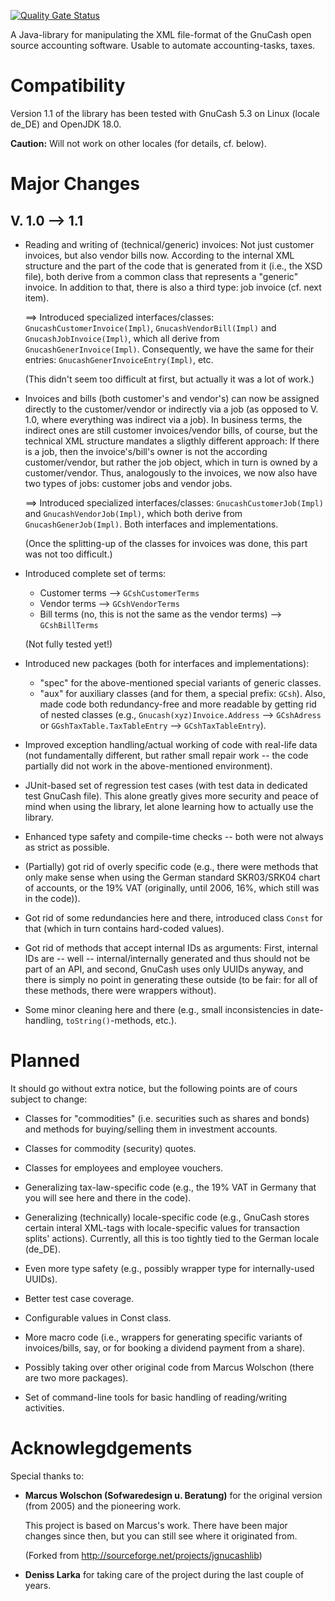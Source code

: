 [![Quality Gate Status](https://sonarcloud.io/api/project_badges/measure?project=DenissLarka_gnucash&metric=alert_status)](https://sonarcloud.io/summary/new_code?id=DenissLarka_gnucash)

A Java-library for manipulating the XML file-format of the GnuCash open
source accounting software. Usable to automate accounting-tasks, taxes.

# Compatibility
Version 1.1 of the library has been tested with GnuCash 5.3 on Linux (locale de_DE) and OpenJDK 18.0.

**Caution:** Will not work on other locales (for details, cf. below).

# Major Changes 
## V. 1.0 --> 1.1
* Reading and writing of (technical/generic) invoices: Not just customer invoices, but also vendor bills now. According to the internal XML structure and the part of the code that is generated from it (i.e., the XSD file), both derive from a common class that represents a "generic" invoice. In addition to that, there is also a third type: job invoice (cf. next item).
    
    ==> Introduced specialized interfaces/classes: `GnucashCustomerInvoice(Impl)`, `GnucashVendorBill(Impl)` and `GnucashJobInvoice(Impl)`, which all derive from `GnucashGenerInvoice(Impl)`. Consequently, we have the same for their entries: `GnucashGenerInvoiceEntry(Impl)`, etc.

    (This didn't seem too difficult at first, but actually it was a lot of work.)

* Invoices and bills (both customer's and vendor's) can now be assigned directly to the customer/vendor or indirectly via a job (as opposed to V. 1.0, where everything was indirect via a job). In business terms, the indirect ones are still customer invoices/vendor bills, of course, but the technical XML structure mandates a sligthly different approach: If there is a job, then the invoice's/bill's owner is not the according customer/vendor, but rather the job object, which in turn is owned by a customer/vendor. Thus, analogously to the invoices, we now also have two types of jobs: customer jobs and vendor jobs.

    ==> Introduced specialized interfaces/classes: `GnucashCustomerJob(Impl)` and `GnucashVendorJob(Impl)`, which both derive from `GnucashGenerJob(Impl)`. Both interfaces and implementations.

   (Once the splitting-up of the classes for invoices was done, this part was not too difficult.)

* Introduced complete set of terms: 
   * Customer terms --> `GCshCustomerTerms`
   * Vendor terms --> `GCshVendorTerms`
   * Bill terms (no, this is not the same as the vendor terms) --> `GCshBillTerms`

   (Not fully tested yet!)

* Introduced new packages (both for interfaces and implementations):

   *  "spec" for the above-mentioned special variants of generic classes.
   *  "aux" for auxiliary classes (and for them, a special prefix: `GCsh`). Also, made code both redundancy-free and more readable by getting rid of nested classes (e.g., `Gnucash(xyz)Invoice.Address` --> `GCshAdress` or `GGshTaxTable.TaxTableEntry` --> `GCshTaxTableEntry`).

* Improved exception handling/actual working of code with real-life data (not fundamentally different, but rather small repair work -- the code partially did not work in the above-mentioned environment).

* JUnit-based set of regression test cases (with test data in dedicated test GnuCash file). This alone greatly gives more security and peace of mind when using the library, let alone learning how to actually use the library.

* Enhanced type safety and compile-time checks -- both were not always as strict as possible.

* (Partially) got rid of overly specific code (e.g., there were methods that only make sense when using the German standard SKR03/SRK04 chart of accounts, or the 19% VAT (originally, until 2006, 16%, which still was in the code)).

* Got rid of some redundancies here and there, introduced class `Const` for that (which in turn contains hard-coded values).

* Got rid of methods that accept internal IDs as arguments: First, internal IDs are -- well -- internal/internally generated and thus should not be part of an API, and second, GnuCash uses only UUIDs anyway, and there is simply no point in generating these outside (to be fair: for all of these methods, there were wrappers without).

* Some minor cleaning here and there (e.g., small inconsistencies in date-handling, `toString()`-methods, etc.).

# Planned
It should go without extra notice, but the following points are of cours subject to change:

* Classes for "commodities" (i.e. securities such as shares and bonds) and methods for buying/selling them in investment accounts.

* Classes for commodity (security) quotes.

* Classes for employees and employee vouchers.

* Generalizing tax-law-specific code (e.g., the 19% VAT in Germany that you will see here and there in the code).

* Generalizing (technically) locale-specific code (e.g., GnuCash stores certain interal XML-tags with locale-specific values for transaction splits' actions). Currently, all this is too tightly tied to the German locale (de_DE).

* Even more type safety (e.g., possibly wrapper type for internally-used UUIDs).

* Better test case coverage.

* Configurable values in Const class.

* More macro code (i.e., wrappers for generating specific variants of invoices/bills, say, or for booking a dividend payment from a share).

* Possibly taking over other original code from Marcus Wolschon (there are two more packages).

* Set of command-line tools for basic handling of reading/writing activities.

# Acknowlegdgements
Special thanks to: 

* **Marcus Wolschon (Sofwaredesign u. Beratung)** for the original version (from 2005) and the pioneering work.

    This project is based on Marcus's work. There have been major changes since then, but you can still see where it originated from.

  (Forked from http://sourceforge.net/projects/jgnucashlib)

* **Deniss Larka** for taking care of the project during the last couple of years.